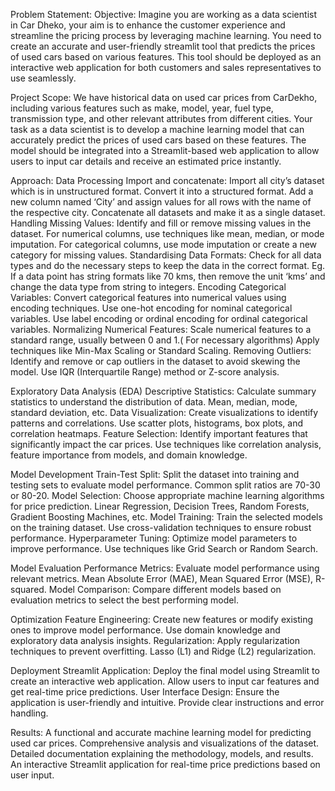 Problem Statement:
Objective:
Imagine you are working as a data scientist in Car Dheko, your aim is to enhance the customer experience and streamline the pricing process by leveraging machine learning. You need to create an accurate and user-friendly streamlit tool that predicts the prices of used cars based on various features. This tool should be deployed as an interactive web application for both customers and sales representatives to use seamlessly.

Project Scope:
We have historical data on used car prices from CarDekho, including various features such as make, model, year, fuel type, transmission type, and other relevant attributes from different cities. Your task as a data scientist is to develop a machine learning model that can accurately predict the prices of used cars based on these features. The model should be integrated into a Streamlit-based web application to allow users to input car details and receive an estimated price instantly.


Approach:
 Data Processing
Import and concatenate:
Import all city’s dataset which is in unstructured format.
Convert it into a  structured format.
Add a new column named ‘City’ and assign values for all rows with the name of the respective city.
Concatenate all datasets and make it as a single dataset.
Handling Missing Values: Identify and fill or remove missing values in the dataset.
For numerical columns, use techniques like mean, median, or mode imputation.
For categorical columns, use mode imputation or create a new category for missing values.
Standardising Data Formats:
Check for all data types and do the necessary steps to keep the data in the correct format.
Eg. If a data point has string formats like 70 kms, then remove the unit ‘kms’ and change the data type from string to integers.
Encoding Categorical Variables: Convert categorical features into numerical values using encoding techniques.
Use one-hot encoding for nominal categorical variables.
Use label encoding or ordinal encoding for ordinal categorical variables.
Normalizing Numerical Features: Scale numerical features to a standard range, usually between 0 and 1.( For necessary algorithms)
Apply techniques like Min-Max Scaling or Standard Scaling.
Removing Outliers: Identify and remove or cap outliers in the dataset to avoid skewing the model.
Use IQR (Interquartile Range) method or Z-score analysis.



 Exploratory Data Analysis (EDA)
Descriptive Statistics: Calculate summary statistics to understand the distribution of data.
Mean, median, mode, standard deviation, etc.
Data Visualization: Create visualizations to identify patterns and correlations.
Use scatter plots, histograms, box plots, and correlation heatmaps.
Feature Selection: Identify important features that significantly impact the car prices.
Use techniques like correlation analysis, feature importance from models, and domain knowledge.

 Model Development
Train-Test Split: Split the dataset into training and testing sets to evaluate model performance.
Common split ratios are 70-30 or 80-20.
Model Selection: Choose appropriate machine learning algorithms for price prediction.
Linear Regression, Decision Trees, Random Forests, Gradient Boosting Machines, etc.
Model Training: Train the selected models on the training dataset.
Use cross-validation techniques to ensure robust performance.
Hyperparameter Tuning: Optimize model parameters to improve performance.
Use techniques like Grid Search or Random Search.

 Model Evaluation
Performance Metrics: Evaluate model performance using relevant metrics.
Mean Absolute Error (MAE), Mean Squared Error (MSE), R-squared.
Model Comparison: Compare different models based on evaluation metrics to select the best performing model.

 Optimization
Feature Engineering: Create new features or modify existing ones to improve model performance.
Use domain knowledge and exploratory data analysis insights.
Regularization: Apply regularization techniques to prevent overfitting.
Lasso (L1) and Ridge (L2) regularization.

 Deployment
Streamlit Application: Deploy the final model using Streamlit to create an interactive web application.
Allow users to input car features and get real-time price predictions.
User Interface Design: Ensure the application is user-friendly and intuitive.
Provide clear instructions and error handling.

Results: 
A functional and accurate machine learning model for predicting used car prices.
Comprehensive analysis and visualizations of the dataset.
Detailed documentation explaining the methodology, models, and results.
An interactive Streamlit application for real-time price predictions based on user input.
